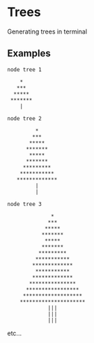 # Trees

Generating trees in terminal

## Examples

`node tree 1`
```
    *
   ***
  *****
 *******
    |
```

`node tree 2`
```
         *
        ***
       *****
      *******
       *****
      *******
     *********
    ***********
   *************
         |
         |
```

`node tree 3`
```
              *
             ***
            *****
           *******
            *****
           *******
          *********
         ***********
        *************
         ***********
        *************
       ***************
      *****************
     *******************
    *********************
             |||
             |||
             |||
```

etc...